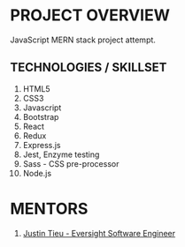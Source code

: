 # PROJECT OVERVIEW

JavaScript MERN stack project attempt.

## TECHNOLOGIES / SKILLSET

1. HTML5
2. CSS3
3. Javascript
4. Bootstrap
5. React
6. Redux
7. Express.js
8. Jest, Enzyme testing
9. Sass - CSS pre-processor
10. Node.js

# MENTORS

1. [Justin Tieu - Eversight Software Engineer ](https://www.linkedin.com/in/justintieu/)
